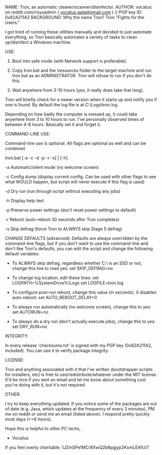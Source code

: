 NAME:        Tron, an automatic cleaner/scanner/disinfector.
AUTHOR:      vocatus on reddit.com/r/sysadmin ( vocatus.gate@gmail.com ) // PGP key ID: 0x82A211A2
BACKGROUND:  Why the name Tron? Tron "Fights for the Users."

I got tired of running these utilities manually and decided to just automate everything, so Tron basically automates a variety of tasks to clean up/disinfect a Windows machine.


USE:

1. Boot into safe mode (with Network support is preferable).

2. Copy tron.bat and the \resources folder to the target machine and run tron.bat as an ADMINISTRATOR. Tron will refuse to run if you don't do this.

3. Wait anywhere from 3-10 hours (yes, it really does take that long).

Tron will briefly check for a newer version when it starts up and notify you if one is found.
By default the log file is at C:\Logs\tron.log

Depending on how badly the computer is messed up, it could take anywhere from 3 to 10 hours to run. I've personally observed times of between 4-8 hours. Basically set it and forget it.


COMMAND-LINE USE:

Command-line use is optional. All flags are optional as well and can be combined

 tron.bat [-a -c -d -p -r -s] | [-h]

  -a  Automatic/silent mode (no welcome screen)
  
  -c  Config dump (display current config. Can be used with other
      flags to see what WOULD happen, but script will never execute
      if this flag is used)
      
  -d  Dry run (run through script without executing any jobs)
  
  -h  Display help text
  
  -p  Preserve power settings (don't reset power settings to default)
  
  -r  Reboot (auto-reboot 30 seconds after Tron completes)
  
  -s  Skip defrag (force Tron to ALWAYS skip Stage 5 defrag)


CHANGE DEFAULTS (advanced):
Defaults are always overridden by the command-line flags, but if you don't want to use the command-line and don't like Tron's defaults, you can edit the script and change the following default variables:

  - To ALWAYS skip defrag, regardless whether C:\ is an SSD or not, change this line to read yes:
       set SKIP_DEFRAG=no
 
  - To change log location, edit these lines:
       set LOGPATH=%SystemDrive%\Logs
       set LOGFILE=tron.log
	   
  - To configure post-run reboot, change this value (in seconds). 0 disables auto-reboot:
       set AUTO_REBOOT_DELAY=0

  - To always run automatically (no welcome screen), change this to yes:
       set AUTORUN=no
  
  - To always do a dry run (don't actually execute jobs), change this to yes:
       set DRY_RUN=no


INTEGRITY:

In every release 'checksums.txt' is signed with my PGP key (0x82A211A2, included). You can use it to verify package integrity.
	   
LICENSE:

Tron and anything associated with it that I've written (bootstrapper scripts for installers, etc) is free to use/redistribute/whatever under the MIT license. It'd be nice if you sent an email and let me know about something cool you're doing with it, but it's not required.
	   
OTHER:

I try to keep everything updated. If you notice some of the packages are out of date (e.g. Java, which updates at the frequency of every 3 minutes), PM me on reddit or send me an email (listed above). I respond pretty quickly most days (<=6 hours).

Hope this is helpful to other PC techs,

 - Vocatus

If you feel overly charitable:
1JZmSPe1MCr8XwQ2b8pgjyp2KxmLEAfUi7
